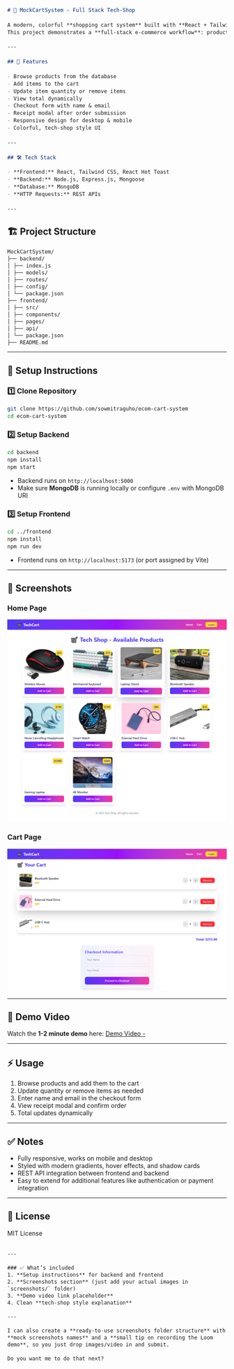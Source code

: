 ```markdown
# 🛒 MockCartSystem - Full Stack Tech-Shop

A modern, colorful **shopping cart system** built with **React + Tailwind** (frontend) and **Node.js + Express + MongoDB** (backend).  
This project demonstrates a **full-stack e-commerce workflow**: product listing, cart management, checkout form, and receipt modal.

---

## 🌟 Features

- Browse products from the database
- Add items to the cart
- Update item quantity or remove items
- View total dynamically
- Checkout form with name & email
- Receipt modal after order submission
- Responsive design for desktop & mobile
- Colorful, tech-shop style UI

---

## 🛠️ Tech Stack

- **Frontend:** React, Tailwind CSS, React Hot Toast
- **Backend:** Node.js, Express.js, Mongoose
- **Database:** MongoDB
- **HTTP Requests:** REST APIs

---
```

## 🏗️ Project Structure

```
MockCartSystem/
├── backend/
│ ├── index.js
│ ├── models/
│ ├── routes/
│ ├── config/
│ └── package.json
├── frontend/
│ ├── src/
│ ├── components/
│ ├── pages/
│ ├── api/
│ └── package.json
├── README.md

```

---

## 🚀 Setup Instructions

### 1️⃣ Clone Repository

```bash
git clone https://github.com/sowmitraguho/ecom-cart-system
cd ecom-cart-system
```

### 2️⃣ Setup Backend

```bash
cd backend
npm install
npm start
```

- Backend runs on `http://localhost:5000`
- Make sure **MongoDB** is running locally or configure `.env` with MongoDB URI

### 3️⃣ Setup Frontend

```bash
cd ../frontend
npm install
npm run dev
```

- Frontend runs on `http://localhost:5173` (or port assigned by Vite)

---

## 📸 Screenshots

### Home Page

![Home Screenshot](homePage.png)

### Cart Page

![Cart Screenshot](cartpage.png)

---

## 🎥 Demo Video

Watch the **1-2 minute demo** here:
[Demo Video - ](https://www.loom.com/share/your-demo-link)

---

## ⚡ Usage

1. Browse products and add them to the cart
2. Update quantity or remove items as needed
3. Enter name and email in the checkout form
4. View receipt modal and confirm order
5. Total updates dynamically

---

## ✅ Notes

- Fully responsive, works on mobile and desktop
- Styled with modern gradients, hover effects, and shadow cards
- REST API integration between frontend and backend
- Easy to extend for additional features like authentication or payment integration

---

## 📝 License

MIT License

```

---

### ✅ What’s included
1. **Setup instructions** for backend and frontend
2. **Screenshots section** (just add your actual images in `screenshots/` folder)
3. **Demo video link placeholder**
4. Clean **tech-shop style explanation**

---

I can also create a **ready-to-use screenshots folder structure** with **mock screenshots names** and a **small tip on recording the Loom demo**, so you just drop images/video in and submit.

Do you want me to do that next?
```
